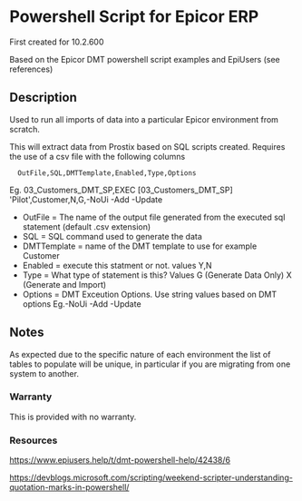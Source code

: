 # Powershell Script for Epicor ERP
First created for 10.2.600

Based on the Epicor DMT powershell script examples and EpiUsers (see references)

## Description
Used to run all imports of data into a particular Epicor environment from scratch.  

This will extract data from Prostix based on SQL scripts created.
Requires the use of a csv file with the following columns
      
      OutFile,SQL,DMTTemplate,Enabled,Type,Options
           
Eg. 03_Customers_DMT_SP,EXEC [03_Customers_DMT_SP] 'Pilot',Customer,N,G,-NoUi -Add -Update

 * OutFile = The name of the output file generated from the executed sql statement (default .csv extension)
 * SQL = SQL command used to generate the data
 * DMTTemplate = name of the DMT template to use for example Customer
 * Enabled = execute this statment or not. values Y,N
 * Type = What type of statement is this? Values G (Generate Data Only) X (Generate and Import)
 * Options = DMT Exceution Options. Use string values based on DMT options Eg.-NoUi -Add -Update

## Notes
As expected due to the specific nature of each environment the list of tables to populate will be unique, in particular if you are migrating from one system to another.

### Warranty
This is provided with no warranty.

### Resources
https://www.epiusers.help/t/dmt-powershell-help/42438/6

https://devblogs.microsoft.com/scripting/weekend-scripter-understanding-quotation-marks-in-powershell/
